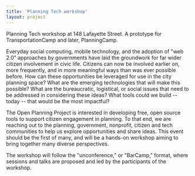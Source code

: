 ```yaml
---
title: 'Planning Tech workshop'
layout: project
---
```


Planning Tech workshop at 148 Lafayette Street. A prototype for TransportationCamp and later, PlanningCamp.

Everyday social computing, mobile technology, and the adoption of "web 2.0" approaches by governments have laid the groundwork for far wider citizen involvement in civic life.  Citizens can now be involved earlier on, more frequently, and in more meaningful ways than was ever possible before.  How can these opportunities be leveraged for use in the city planning space?  What are the emerging technologies that will make this possible?  What are the bureaucratic, logistical, or social issues that need to be addressed in considering these ideas?  What tools could we build -- today -- that would be the most impactful?   

The Open Planning Project is interested in developing free, open source tools to support citizen engagement in planning.  To that end, we are reaching out to the planning, government, nonprofit, citizen and tech communities to help us explore opportunities and share ideas.  This event should be the first of many, and will be a hands-on workshop aiming to bring together many diverse perspectives.

The workshop will follow the "unconference," or "BarCamp," format, where sessions and talks are proposed and led by the participants of the workshop.
